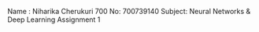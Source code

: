 Name : Niharika Cherukuri
700 No: 700739140 
Subject: Neural Networks & Deep Learning 
Assignment 1
